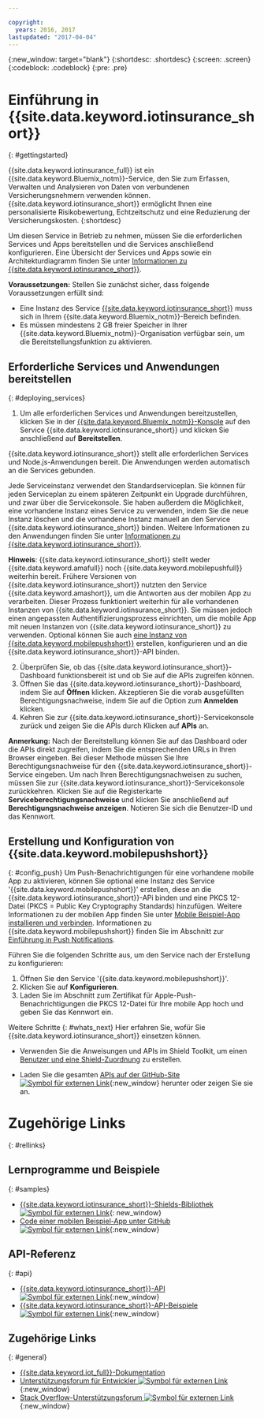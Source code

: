 ```yaml
---

copyright:
  years: 2016, 2017
lastupdated: "2017-04-04"
---
```


<!-- Common attributes used in the template are defined as follows: -->
{:new_window: target="blank"}
{:shortdesc: .shortdesc}
{:screen: .screen}
{:codeblock: .codeblock}
{:pre: .pre}


<!-- {{site.data.keyword.iotinsurance_full}}  {{site.data.keyword.iotinsurance_short}}  -->


# Einführung in {{site.data.keyword.iotinsurance_short}}
{: #gettingstarted}

{{site.data.keyword.iotinsurance_full}} ist ein {{site.data.keyword.Bluemix_notm}}-Service, den Sie zum Erfassen, Verwalten und Analysieren von Daten von verbundenen Versicherungsnehmern verwenden können. {{site.data.keyword.iotinsurance_short}} ermöglicht Ihnen eine personalisierte Risikobewertung, Echtzeitschutz und eine Reduzierung der Versicherungskosten.
{:shortdesc}

Um diesen Service in Betrieb zu nehmen, müssen Sie die erforderlichen Services und Apps bereitstellen und die Services anschließend konfigurieren. Eine Übersicht der Services und Apps sowie ein Architekturdiagramm finden Sie unter [Informationen zu {{site.data.keyword.iotinsurance_short}}](iotinsurance_overview.html).

**Voraussetzungen:** Stellen Sie zunächst sicher, dass folgende Voraussetzungen erfüllt sind:
- Eine Instanz des Service [{{site.data.keyword.iotinsurance_short}}](https://console.ng.bluemix.net/catalog/services/iot-for-insurance/) muss sich in Ihrem {{site.data.keyword.Bluemix_notm}}-Bereich befinden.
- Es müssen mindestens 2 GB freier Speicher in Ihrer {{site.data.keyword.Bluemix_notm}}-Organisation verfügbar sein, um die Bereitstellungsfunktion zu aktivieren.

## Erforderliche Services und Anwendungen bereitstellen
{: #deploying_services}

1. Um alle erforderlichen Services und Anwendungen bereitzustellen, klicken Sie in der [{{site.data.keyword.Bluemix_notm}}-Konsole](https://console.ng.bluemix.net/#all-items) auf den Service {{site.data.keyword.iotinsurance_short}} und klicken Sie anschließend auf **Bereitstellen**.

  {{site.data.keyword.iotinsurance_short}} stellt alle erforderlichen Services und Node.js-Anwendungen bereit. Die Anwendungen werden automatisch an die Services gebunden.

  Jede Serviceinstanz verwendet den Standardserviceplan. Sie können für jeden Serviceplan zu einem späteren Zeitpunkt ein Upgrade durchführen, und zwar über die Servicekonsole. Sie haben außerdem die Möglichkeit, eine vorhandene Instanz eines Service zu verwenden, indem Sie die neue Instanz löschen und die vorhandene Instanz manuell an den Service {{site.data.keyword.iotinsurance_short}} binden. Weitere Informationen zu den Anwendungen finden Sie unter [Informationen zu {{site.data.keyword.iotinsurance_short}}](iotinsurance_overview.html).

  **Hinweis**: {{site.data.keyword.iotinsurance_short}} stellt weder {{site.data.keyword.amafull}} noch {{site.data.keyword.mobilepushfull}} weiterhin bereit. Frühere Versionen von {{site.data.keyword.iotinsurance_short}} nutzten den Service {{site.data.keyword.amashort}}, um die Antworten aus der mobilen App zu verarbeiten. Dieser Prozess funktioniert weiterhin für alle vorhandenen Instanzen von {{site.data.keyword.iotinsurance_short}}. Sie müssen jedoch einen angepassten Authentifizierungsprozess einrichten, um die mobile App mit neuen Instanzen von
{{site.data.keyword.iotinsurance_short}} zu verwenden. Optional können Sie auch [eine Instanz von {{site.data.keyword.mobilepushshort}}](https://console.ng.bluemix.net/docs/services/mobilepush/index.html) erstellen, konfigurieren und an die {{site.data.keyword.iotinsurance_short}}-API binden.

2. Überprüfen Sie, ob das {{site.data.keyword.iotinsurance_short}}-Dashboard funktionsbereit ist und ob Sie auf die APIs zugreifen können.
  1. Öffnen Sie das {{site.data.keyword.iotinsurance_short}}-Dashboard, indem Sie auf **Öffnen** klicken. Akzeptieren Sie die vorab ausgefüllten Berechtigungsnachweise, indem Sie auf die Option zum **Anmelden** klicken.
  2. Kehren Sie zur {{site.data.keyword.iotinsurance_short}}-Servicekonsole zurück und zeigen Sie die APIs durch Klicken auf **APIs** an.

  **Anmerkung:** Nach der Bereitstellung können Sie auf das Dashboard oder die APIs direkt zugreifen, indem Sie die entsprechenden URLs in Ihren Browser eingeben. Bei dieser Methode müssen Sie Ihre Berechtigungsnachweise für den {{site.data.keyword.iotinsurance_short}}-Service eingeben. Um nach Ihren Berechtigungsnachweisen zu suchen, müssen Sie zur {{site.data.keyword.iotinsurance_short}}-Servicekonsole zurückkehren. Klicken Sie auf die Registerkarte **Serviceberechtigungsnachweise** und klicken Sie anschließend auf **Berechtigungsnachweise anzeigen**. Notieren Sie sich die Benutzer-ID und das Kennwort.


<!--
## Configuring
{: #iot4i_configservices}



### Configuring {{site.data.keyword.amashort}}
{: #config_ama}
1. Return to your Bluemix console. All apps and services that were deployed by {{site.data.keyword.iotinsurance_short}} are displayed.

2. Copy the URL of the {{site.data.keyword.iotinsurance_short}} API application. Right-click the API application and select **Copy Link Location**.

3. Open the {{site.data.keyword.amashort}} service. The service is available in the Services section of your {{site.data.keyword.Bluemix_notm}} console.

4. Enable authentication by clicking **On**.

5. In the **Custom** section, enter the following authentication credentials:

  - **Realm name**: `IoT4I`

  - **Custom Identity Provider Url**: Paste the URL of the API application that you copied in a previous step.

  - **Your Web Application Redirect URIs**: Leave this field blank.

6. Save your settings. You can now return to the {{site.data.keyword.iotinsurance_short}} service console or your {{site.data.keyword.Bluemix_notm}} console.
-->


## Erstellung und Konfiguration von {{site.data.keyword.mobilepushshort}}
{: #config_push}
Um Push-Benachrichtigungen für eine vorhandene mobile App zu aktivieren, können Sie optional eine Instanz des Service '{{site.data.keyword.mobilepushshort}}' erstellen, diese an die {{site.data.keyword.iotinsurance_short}}-APi binden und eine PKCS 12-Datei (PKCS = Public Key Cryptography Standards) hinzufügen. Weitere Informationen zu der mobilen App finden Sie unter [Mobile Beispiel-App installieren und verbinden](iotinsurance_mobile_app.html). Informationen zu {{site.data.keyword.mobilepushshort}} finden Sie im Abschnitt zur [Einführung in Push Notifications](https://console.ng.bluemix.net/docs/services/mobilepush/index.html).

Führen Sie die folgenden Schritte aus, um den Service nach der Erstellung zu konfigurieren:

  1. Öffnen Sie den Service '{{site.data.keyword.mobilepushshort}}'.
  2. Klicken Sie auf **Konfigurieren**.
  3. Laden Sie im Abschnitt zum Zertifikat für Apple-Push-Benachrichtigungen die PKCS 12-Datei für Ihre mobile App hoch und geben Sie das Kennwort ein.


Weitere Schritte
{: #whats_next}
Hier erfahren Sie, wofür Sie {{site.data.keyword.iotinsurance_short}} einsetzen können.

- Verwenden Sie die Anweisungen und APIs im Shield Toolkit, um einen [Benutzer und eine Shield-Zuordnung](iotinsurance_shield_toolkit.html) zu erstellen.
<!-- - Install and connect the [sample mobile app](iotinsurance_mobile_app.html). -->
- Laden Sie die gesamten [APIs auf der GitHub-Site ![Symbol für externen Link](../../icons/launch-glyph.svg)](https://github.com/IBM-Bluemix/iot4i-api-examples-nodejs/#iot-for-insurance-api-examples){:new_window} herunter oder zeigen Sie sie an.

# Zugehörige Links
{: #rellinks}

## Lernprogramme und Beispiele
{: #samples}
* [{{site.data.keyword.iotinsurance_short}}-Shields-Bibliothek ![Symbol für externen Link](../../icons/launch-glyph.svg)](https://github.com/ibm-watson-iot/ioti-shields){: new_window}
* [Code einer mobilen Beispiel-App unter GitHub ![Symbol für externen Link](../../icons/launch-glyph.svg)](https://github.com/ibm-watson-iot/ioti-mobile){:new_window}

## API-Referenz
{: #api}
* [{{site.data.keyword.iotinsurance_short}}-API ![Symbol für externen Link](../../icons/launch-glyph.svg)](https://iot4i-api-docs.mybluemix.net/){:new_window}
* [{{site.data.keyword.iotinsurance_short}}-API-Beispiele ![Symbol für externen Link](../../icons/launch-glyph.svg)](https://github.com/IBM-Bluemix/iot4i-api-examples-nodejs/#iot-for-insurance-api-examples){:new_window}


## Zugehörige Links
{: #general}
* [{{site.data.keyword.iot_full}}-Dokumentation](https://console.ng.bluemix.net/docs/services/IoT/index.html)
* [Unterstützungsforum für Entwickler ![Symbol für externen Link](../../icons/launch-glyph.svg)](https://developer.ibm.com/answers/search.html?f=&type=question&redirect=search%2Fsearch&sort=relevance&q=%2B[iot]%20%2B[bluemix]){:new_window}
* [Stack Overflow-Unterstützungsforum ![Symbol für externen Link](../../icons/launch-glyph.svg)](http://stackoverflow.com/questions/tagged/ibm-bluemix){:new_window}
